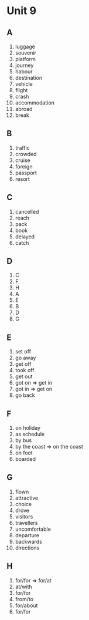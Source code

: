 # Unit 9

## A
1. luggage
2. souvenir
3. platform
4. journey
5. habour
6. destination
7. vehicle
8. flight
9. crash
10. accommodation
11. abroad
12. break

## B
1. traffic
2. crowded
3. cruise
4. foreign
5. passport
6. resort

## C
1. cancelled
2. reach
3. pack
4. book
5. delayed
6. catch

## D
1. C
2. F
3. H
4. A
5. E
6. B
7. D
8. G

## E
1. set off
2. go away
3. get off
4. took off
5. get out
6. got on => get in
7. got in => get on
8. go back

## F 
1. on holiday
2. as schedule
3. by bus
4. by the coast => on the coast
5. on foot
6. boarded

## G
1. flown
2. attractive
3. choice
4. drove
5. visitors
6. travellers
7. uncomfortable
8. departure
9. backwards
10. directions

## H
1. for/for => for/at
2. at/with
3. for/for
4. from/to
5. for/about
6. for/for

















